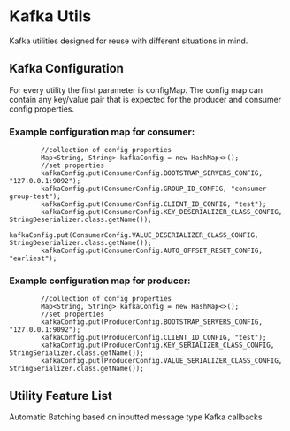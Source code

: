 # Kafka Utils

Kafka utilities designed for reuse with different situations in mind. 


## Kafka Configuration

For every utility the first parameter is configMap. The config map can contain any key/value pair that is expected for the producer and consumer config properties. 


### Example configuration map for consumer:

```
        //collection of config properties
        Map<String, String> kafkaConfig = new HashMap<>();
        //set properties
        kafkaConfig.put(ConsumerConfig.BOOTSTRAP_SERVERS_CONFIG, "127.0.0.1:9092");
        kafkaConfig.put(ConsumerConfig.GROUP_ID_CONFIG, "consumer-group-test");
        kafkaConfig.put(ConsumerConfig.CLIENT_ID_CONFIG, "test");
        kafkaConfig.put(ConsumerConfig.KEY_DESERIALIZER_CLASS_CONFIG, StringDeserializer.class.getName());
        kafkaConfig.put(ConsumerConfig.VALUE_DESERIALIZER_CLASS_CONFIG, StringDeserializer.class.getName());
        kafkaConfig.put(ConsumerConfig.AUTO_OFFSET_RESET_CONFIG, "earliest");
```

### Example configuration map for producer:

```
        //collection of config properties
        Map<String, String> kafkaConfig = new HashMap<>();
        //set properties
        kafkaConfig.put(ProducerConfig.BOOTSTRAP_SERVERS_CONFIG, "127.0.0.1:9092");
        kafkaConfig.put(ProducerConfig.CLIENT_ID_CONFIG, "test");
        kafkaConfig.put(ProducerConfig.KEY_SERIALIZER_CLASS_CONFIG, StringSerializer.class.getName());
        kafkaConfig.put(ProducerConfig.VALUE_SERIALIZER_CLASS_CONFIG, StringSerializer.class.getName());
```

## Utility Feature List

Automatic Batching based on inputted message type
Kafka callbacks
